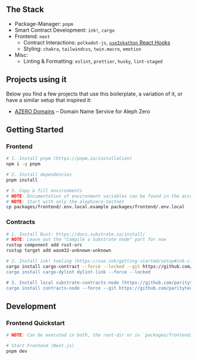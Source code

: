 ## The Stack

- Package-Manager: `pnpm`
- Smart Contract Development: `ink!`, `cargo`
- Frontend: `next`
  - Contract Interactions: `polkadot-js`, [`useInkathon` React Hooks](https://github.com/scio-labs/use-inkathon)
  - Styling: `chakra`, `tailwindcss`, `twin.macro`, `emotion`
- Misc:
  - Linting & Formatting: `eslint`, `prettier`, `husky`, `lint-staged`


## Projects using it

Below you find a few projects that use this boilerplate, a variation of it, or have a similar setup that inspired it:

- [AZERO Domains](https://github.com/wottpal/azero.domains) – Domain Name Service for Aleph Zero

## Getting Started

### Frontend

```bash
# 1. Install pnpm (https://pnpm.io/installation)
npm i -g pnpm

# 2. Install dependencies
pnpm install

# 3. Copy & fill environments
# NOTE: Documentation of environment variables can be found in the according `.example` file
# NOTE: Start with only the alephzero-testnet
cp packages/frontend/.env.local.example packages/frontend/.env.local
```

### Contracts

```bash
# 1. Install Rust: https://docs.substrate.io/install/
# NOTE: Leave out the "Compile a Substrate node" part for now
rustup component add rust-src
rustup target add wasm32-unknown-unknown

# 2. Install ink! tooling (https://use.ink/getting-started/setup#ink-cli)
cargo install cargo-contract --force --locked --git https://github.com/paritytech/cargo-contract.git // Don't run
cargo install cargo-dylint dylint-link --force --locked

# 3. Install local substrate-contracts-node (https://github.com/paritytech/substrate-contracts-node)
cargo install contracts-node --force --git https://github.com/paritytech/substrate-contracts-node.git
```

## Development

### Frontend Quickstart

```bash
# NOTE: Can be executed in both, the root-dir or in `packages/frontend/`

# Start Frontend (Next.js)
pnpm dev
```


